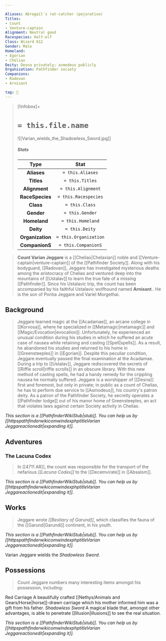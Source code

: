 ```yaml
---

Aliases: Abrogail's rat-catcher (pejorative)
Titles:
- Count
- Venture-captain
Alignment: Neutral good
Racespecies: Half-elf
Class: Wizard 612
Gender: Male
Homeland:
- Egorian
- Cheliax
Deity: Desna privately; asmodeus publicly
Organization: Pathfinder society
Companions:
- Radovan
- Arnisant

tag: 👤️
---
```


> [!infobox]+
> #  `= this.file.name`
> ![[Varian_wields_the_Shadowless_Sword.jpg]]
> ##### Stats
> Type | Stat |
> :---: |:---:|
> **Aliases** | `= this.Aliases` |
> **Titles** | `= this.Titles` |
> **Alignment** | `= this.Alignment` |
> **RaceSpecies** | `= this.Racespecies` |
> **Class** | `= this.Class` |
> **Gender** | `= this.Gender` |
> **Homeland** | `= this.Homeland` |
> **Deity** | `= this.Deity` |
> **Organization** | `= this.Organization` |
> **CompanionS** | `= this.CompanionS` |



> **Count Varian Jeggare** is a [[Cheliax|Chelaxian]] noble and [[Venture-captain|venture-captain]] of the [[Pathfinder Society]]. Along with his bodyguard, [[Radovan]], Jeggare has investigated mysterious deaths among the aristocracy of Cheliax and ventured deep into the mountains of [[Ustalav]] to learn the true fate of a missing [[Pathfinder]]. Since his Ustalavic trip, the count has been accompanied by his faithful Ustalavic wolfhound named **Arnisant**.. He is the son of Pontia Jeggare and Variel Morgethai.



## Background

> Jeggare learned magic at the [[Acadamae]], an arcane college in [[Korvosa]], where he specialized in [[Metamagic|metamagic]] and [[Magic/Evocation|evocation]]. Unfortunately, he experienced an unusual condition during his studies in which he suffered an acute case of nausea while retaining and casting [[Spell|spells]]. As a result, he abandoned his studies and returned to his home in [[Greensteeples]] in [[Egorian]]. Despite this peculiar condition, Jeggare eventually passed the final examination at the Acadamae.
> During a trip to [[Ustalav]], Jeggare rediscovered the secrets of [[Riffle scroll|riffle scrolls]] in an obscure library. With this new method of casting spells, he had a handy remedy for the crippling nausea he normally suffered.
> Jeggare is a worshipper of [[Desna]] first and foremost, but only in private; in public as a count of Cheliax, he has to perform due service to [[Asmodeus]], his country's patron deity.
> As a patron of the Pathfinder Society, he secretly operates a [[Pathfinder lodge]] out of his manor home of Greensteeples, an act that violates laws against certain Society activity in Cheliax.



*This section is a [[PathfinderWikiStub|stub]]. You can help us by [[httpspathfinderwikicomwindexphptitleVarian Jeggareactionedit|expanding it]].*


## Adventures


### The Lacuna Codex

> In [[4711 AR]], the count was responsible for the transport of the nefarious *[[Lacuna Codex]]* to the [[Decemvirate]] in [[Absalom]].



*This section is a [[PathfinderWikiStub|stub]]. You can help us by [[httpspathfinderwikicomwindexphptitleVarian Jeggareactionedit|expanding it]].*


## Works

> Jeggare wrote *[[Bestiary of Garund]]*, which classifies the fauna of the [[Garund|Garundi]] continent, in his youth.



*This section is a [[PathfinderWikiStub|stub]]. You can help us by [[httpspathfinderwikicomwindexphptitleVarian Jeggareactionedit|expanding it]].*

 
 Varian Jeggare wields the *Shadowless Sword*.

## Possessions

> Count Jeggare numbers many interesting items amongst his possession, including:

Red Carriage
A beautifully crafted [[Nethys/Animals and Gears/Horse|horse]]-drawn carriage which his mother informed him was a gift from his father.
*Shadowless Sword*
A magical blade that, amongst other advantages, is able to penetrate [[Illusion|illusions]] to see the real situation.


*This section is a [[PathfinderWikiStub|stub]]. You can help us by [[httpspathfinderwikicomwindexphptitleVarian Jeggareactionedit|expanding it]].*









